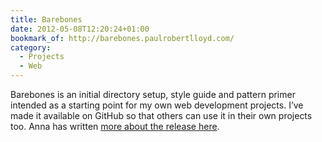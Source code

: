 ```yaml
---
title: Barebones
date: 2012-05-08T12:20:24+01:00
bookmark_of: http://barebones.paulrobertlloyd.com/
category:
  - Projects
  - Web
---
```

Barebones is an initial directory setup, style guide and pattern primer intended as a starting point for my own web development projects. I’ve made it available on GitHub so that others can use it in their own projects too. Anna has written [more about the release here][1].

[1]: https://www.maban.co.uk/69/
